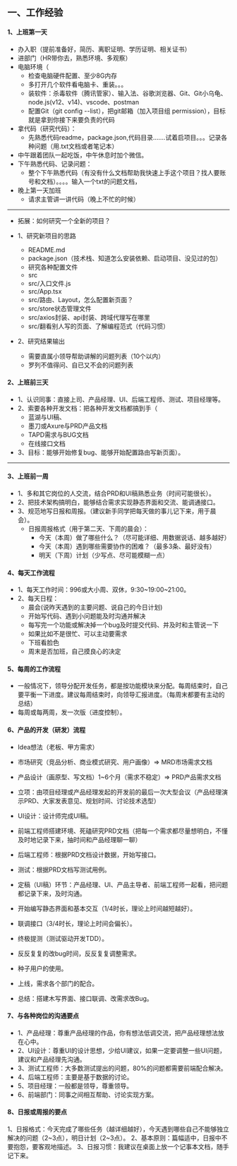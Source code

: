 ## 一、工作经验

#### 1、上班第一天

- 办入职（提前准备好，简历、离职证明、学历证明、相关证书）
- 进部门（HR带你去，熟悉环境、多观察）
- 电脑环境（
	- 检查电脑硬件配置、至少8G内存
	- 多打开几个软件看电脑卡、重装。。。
	- 装软件：杀毒软件（腾讯管家）、输入法、谷歌浏览器、Git、Git小乌龟、node.js(v12、v14)、vscode、postman
	- 配置Git（git config --list），把git邮箱（加入项目组 permission），目标就是拿到你接下来要负责的代码
- 拿代码（研究代码）：
	- 先熟悉代码readme，package.json,代码目录.......试着启项目。。。记录各种问题（用.txt文档或者笔记本）
- 中午跟着团队一起吃饭，中午休息时加个微信。
- 下午熟悉代码、记录问题：
	- 整个下午熟悉代码（有没有什么文档帮助我快速上手这个项目？找人要账号和文档）。。。。输入一个txt的问题文档，
- 晚上第一天加班
	- 请求主管讲一讲代码（晚上不忙的时候）

--------------------------------------------------

- 拓展：如何研究一个全新的项目？

- 1、研究新项目的思路

  - README.md
  - package.json（技术栈、知道怎么安装依赖、启动项目、没见过的包）
  - 研究各种配置文件
  - src
  - src/入口文件.js
  - src/App.tsx
  - src/路由、Layout，怎么配置新页面？
  - src/store状态管理文件
  - src/axios封装、api封装、跨域代理写在哪里
  - src/翻看别人写的页面、了解编程范式（代码习惯）

- 2、研究结果输出

  - 需要直属小领导帮助讲解的问题列表（10个以内）
  - 罗列不值得问、自已又不会的问题列表


#### 2、上班前三天

- 1、认识同事：直接上司、产品经理、UI、后端工程师、测试、项目经理等。
- 2、索要各种开发文档：把各种开发文档都搞到手（
	- 蓝湖与UI稿、
	- 墨刀或Axure与PRD产品文档
	- TAPD需求与BUG文档
	- 在线接口文档
- 3、目标：能够开始修复bug、能够开始配置路由写新页面）。

--------------------------------------------------

#### 3、上班前一周

- 1、多和其它岗位的人交流，结合PRD和UI稿熟悉业务（时间可能很长）。
- 2、把技术架构搞明白，能够结合需求实现静态界面和交流、能调通接口。
- 3、规范地写日报和周报。（建议新手同学把每天做的事儿记下来，用于晨会）。
  - 日报周报格式（用于第二天、下周的晨会）：
    - 今天（本周）做了哪些什么？（尽可能详细、用数据说话、越多越好）
    - 今天（本周）遇到哪些需要协作的困难？（最多3条、最好没有）
    - 明天（下周）计划（少写点、尽可能模糊一点）


#### 4、每天工作流程

- 1、每天工作时间：996或大小周、双休，9:30~19:00~21:00。
- 2、每天日程：
	- 晨会(说昨天遇到的主要问题、说自己的今日计划)
	- 开始写代码、遇到小问题能及时沟通并解决
	- 每写完一个功能或解决掉一个bug及时提交代码、并及时和主管说一下
	- 如果比如不是很忙、可以主动要需求
	- 下班看脸色
	- 周末是否加班，自己摸良心的决定

#### 5、每周的工作流程

- 一般情况下，领导分配开发任务，都是按功能模块来分配。每周结束时，自己要平衡一下进度。建议每周结束时，向领导汇报进度。（每周末都要有主动的总结）
- 每周或每两周，发一次版（进度控制）。

#### 6、产品的开发（研发）流程

- Idea想法（老板、甲方需求）
- 市场研究（竞品分析、商业模式研究、用户画像）=> MRD市场需求文档
- 产品设计（画原型、写文档）1~6个月（需求不稳定）=> PRD产品需求文档
- 立项：由项目经理或产品经理发起的开发前的最后一次大型会议（产品经理演示PRD、大家发表意见、规划时间、讨论技术选型）
- UI设计：设计师完成UI稿。
- 前端工程师搭建环境、死磕研究PRD文档（把每一个需求都尽量想明白，不懂及时地记录下来，抽时间和产品经理聊一聊）
- 后端工程师：根据PRD文档设计数据，开始写接口。
- 测试：根据PRD文档写测试用例。
- 定稿（UI稿）环节：产品经理、UI、产品主导者、前端工程师一起看，把问题都记录下来，及时沟通。
- 开始编写静态界面和基本交互（1/4时长，理论上时间越短越好）。
- 联调接口（3/4时长，理论上时间会偏长）。
- 终极提测（测试驱动开发TDD）。
- 反反复复的改bug时间，反反复复调整需求。
- 种子用户的使用。
- 上线，需求各个部门的配合。

- 总结：搭建木写界面、接口联调、改需求改Bug。


#### 7、与各种岗位的沟通要点

- 1、产品经理：尊重产品经理的作品，你有想法低调交流，把产品经理想法放在心中。
- 2、UI设计：尊重UI的设计思想，少给UI建议，如果一定要调整一些UI问题，建议和产品经理先沟通。
- 3、测试工程师：大多数测试提出的问题，80%的问题都需要前端配合解决。
- 4、后端工程师：主要是基于数据的讨论。
- 5、项目经理：一般都是领导，尊重领导。
- 6、前端部门：同事之间相互帮助、讨论实现方案。

#### 8、日报或周报的要点

1、日报格式：今天完成了哪些任务（越详细越好），今天遇到哪些自己不能够独立解决的问题（2~3点），明日计划（2~3点）。
2、基本原则：篇幅适中，日报中不要抱怨，要客观地描述。
3、日报习惯：我建议在桌面上放一个记事本文档，随手记下来。

<br/>
